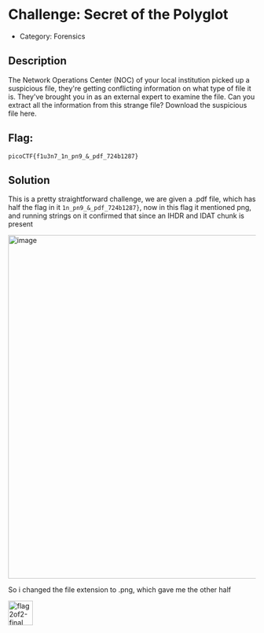 # Challenge: Secret of the Polyglot
- Category: Forensics

## Description
The Network Operations Center (NOC) of your local institution picked up a suspicious file, they're getting conflicting information on what type of file it is. They've brought you in as an external expert to examine the file. Can you extract all the information from this strange file?
Download the suspicious file here.

## Flag: 
`picoCTF{f1u3n7_1n_pn9_&_pdf_724b1287}`

## Solution
This is a pretty straightforward challenge, we are given a .pdf file, which has half the flag in it `1n_pn9_&_pdf_724b1287}`, now in this flag it mentioned png, and running strings on it confirmed that since an IHDR and IDAT chunk is present

<img width="1441" height="699" alt="image" src="https://github.com/user-attachments/assets/301a6577-d33d-4f9f-8a8c-0f5396cb2d76" />

So i changed the file extension to .png, which gave me the other half 

<img width="50" height="50" alt="flag2of2-final" src="https://github.com/user-attachments/assets/2ecc2ce3-bf70-45d2-bed1-e7b0822b2dde" />

